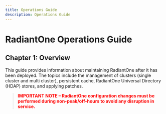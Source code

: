 ```yaml
---
title: Operations Guide
description: Operations Guide
---
```


# RadiantOne Operations Guide

## Chapter 1: Overview

This guide provides information about maintaining RadiantOne after it has been deployed. The
topics include the management of clusters (single cluster and multi cluster), persistent cache,
RadiantOne Universal Directory (HDAP) stores, and applying patches.

><span style="color:red">**IMPORTANT NOTE – RadiantOne configuration changes must be performed during
non-peak/off-hours to avoid any disruption in service.**

